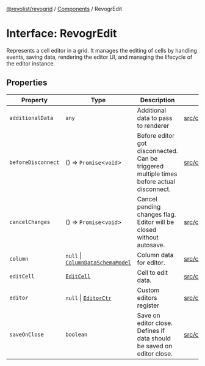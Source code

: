 [@revolist/revogrid](README.md) / [Components](Namespace.Components.md) / RevogrEdit

# Interface: RevogrEdit

Represents a cell editor in a grid.
It manages the editing of cells by handling events, saving data, rendering the editor UI,
and managing the lifecycle of the editor instance.

## Properties

| Property | Type | Description | Defined in |
| ------ | ------ | ------ | ------ |
| `additionalData` | `any` | Additional data to pass to renderer | [src/components.d.ts:378](https://github.com/revolist/revogrid/blob/ff1c29109648eb0543e674392be7b9af90d92acc/src/components.d.ts#L378) |
| `beforeDisconnect` | () => `Promise`\<`void`\> | Before editor got disconnected. Can be triggered multiple times before actual disconnect. | [src/components.d.ts:382](https://github.com/revolist/revogrid/blob/ff1c29109648eb0543e674392be7b9af90d92acc/src/components.d.ts#L382) |
| `cancelChanges` | () => `Promise`\<`void`\> | Cancel pending changes flag. Editor will be closed without autosave. | [src/components.d.ts:386](https://github.com/revolist/revogrid/blob/ff1c29109648eb0543e674392be7b9af90d92acc/src/components.d.ts#L386) |
| `column` | `null` \| [`ColumnDataSchemaModel`](TypeAlias.ColumnDataSchemaModel.md) | Column data for editor. | [src/components.d.ts:390](https://github.com/revolist/revogrid/blob/ff1c29109648eb0543e674392be7b9af90d92acc/src/components.d.ts#L390) |
| `editCell` | [`EditCell`](TypeAlias.EditCell.md) | Cell to edit data. | [src/components.d.ts:394](https://github.com/revolist/revogrid/blob/ff1c29109648eb0543e674392be7b9af90d92acc/src/components.d.ts#L394) |
| `editor` | `null` \| [`EditorCtr`](TypeAlias.EditorCtr.md) | Custom editors register | [src/components.d.ts:398](https://github.com/revolist/revogrid/blob/ff1c29109648eb0543e674392be7b9af90d92acc/src/components.d.ts#L398) |
| `saveOnClose` | `boolean` | Save on editor close. Defines if data should be saved on editor close. | [src/components.d.ts:402](https://github.com/revolist/revogrid/blob/ff1c29109648eb0543e674392be7b9af90d92acc/src/components.d.ts#L402) |
